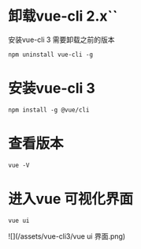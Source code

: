 # 卸载vue-cli 2.x``

安装vue-cli 3 需要卸载之前的版本
```
npm uninstall vue-cli -g
```
# 安装vue-cli 3

```
npm install -g @vue/cli
```
# 查看版本

```
vue -V
```

# 进入vue 可视化界面

```
vue ui
```
![](/assets/vue-cli3/vue ui 界面.png)

